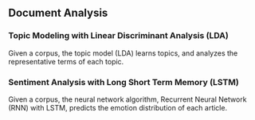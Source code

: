## Document Analysis

### Topic Modeling with Linear Discriminant Analysis (LDA)
Given a corpus, the topic model (LDA) learns topics, and analyzes the representative terms of each topic.

### Sentiment Analysis with Long Short Term Memory (LSTM)
Given a corpus, the neural network algorithm, Recurrent Neural Network (RNN) with LSTM, predicts the emotion distribution of each article.
